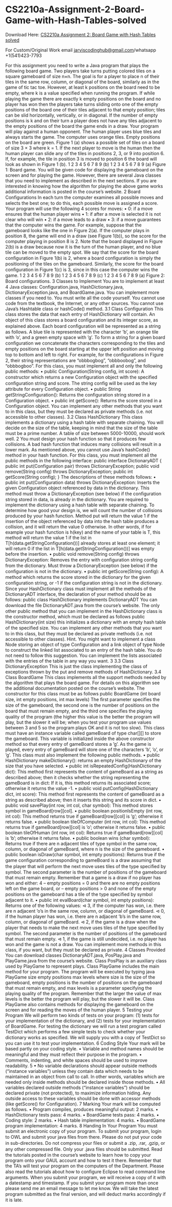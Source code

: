 # CS2210a-Assignment-2-Board-Game-with-Hash-Tables-solved

Download Here: [CS2210a Assignment 2: Board Game with Hash Tables solved](https://jarviscodinghub.com/assignment/assignment-2-board-game-with-hash-tables-solution/)

For Custom/Original Work email jarviscodinghub@gmail.com/whatsapp +1(541)423-7793

For this assignment you need to write a Java program that plays the following board game. Two players take turns putting colored tiles on a square gameboard of size n×n. The goal is for a player to place n of their tiles in the same row, column, or diagonal of the board, similarly as in the game of tic tac toe. However, at least k positions on the board need to be empty, where k is a value speciﬁed when running the program. If while playing the game there are exactly k empty positions on the board and no player has won then the players take turns sliding onto one of the empty positions of the board one of their tiles adjacent to that empty position; tiles can be slid horizontally, vertically, or in diagonal. If the number of empty positions is k and on their turn a player does not have any tiles adjacent to the empty positions of the board the game ends in a draw. Your program will play against a human opponent. The human player uses blue tiles and always starts the game. The computer uses orange tiles. Empty positions on the board are green. Figure 1 (a) shows a possible set of tiles on a board of size 3 × 3 where k = 1. If the next player to move is the human then the human player can slide any of the tiles in positions 2, 3, or 9 into position 6. If, for example, the tile in position 3 is moved to position 6 the board will look as shown in Figure 1 (b).
1 2 3
4 5 6
7 8 9
(b)
1 2 3
4 5 6
7 8 9
(a)
Figure 1: Board game.
You will be given code for displaying the gameboard on the screen and for playing the game. However, there are several Java classes that you need to implement as described in the next sections. If you are interested in knowing how the algorithm for playing the above game works additional information is posted in the course’s website.
2 Board Conﬁgurations
In each turn the computer examines all possible moves and selects the best one; to do this, each possible move is assigned a score. Your program will use the following 4 scores for moves:
• 0: if a move ensures that the human player wins • 1: if after a move is selected it is not clear who will win • 2: if a move leads to a draw • 3: if a move guarantees that the computer wins the game.
For example, suppose that the gameboard looks like the one in Figure 2(a). If the computer plays in position 8, the game will end in a draw (see Figure 1(b)), so the score for the computer playing in
position 8 is 2. Note that the board displayed in Figure 2(b) is a draw because now it is the turn of the human player, and no blue tile can be moved to the empty spot. We say that the score for the board conﬁguration in Figure 1(b) is 2, where a board conﬁguration is simply the positioning of the tiles on the gameboard. Similarly, the score for the board conﬁguration in Figure 1(c) is 3, since in this case the computer wins the game.
1 2 3
4 5 6
7 8 9
(b)
1 2 3
4 5 6
7 8 9
(c)
1 2 3
4 5 6
7 8 9
(a)
Figure 2: Board conﬁgurations.
3 Classes to Implement
You are to implement at least 4 Java classes: Configuration.java, HashDictionary.java, DictionaryException.java, and BoardGame.java. You can implement more classes if you need to. You must write all the code yourself. You cannot use code from the textbook, the Internet, or any other sources. You cannot use Java’s Hashtable class or hashCode() method.
3.1 Class Configuration
This class stores the data that each entry of HashDictionary will contain. An object of this class stores a board conﬁguration and its integer score, as explained above. Each board conﬁguration will be represented as a string as follows. A blue tile is represented with the character ’b’, an orange tile with ’o’, and a green empty space with ’g’. To form a string for a given board conﬁguration we concatenate the characters corresponding to the tiles and empty positions on the board starting at the upper left position and moving top to bottom and left to right. For example, for the conﬁgurations in Figure 2, their string representations are “obbbogbog”, “obbboobog”, and “obbbogboo”. For this class, you must implement all and only the following public methods:
• public Configuration(String config, int score): A constructor which returns a new Configuration object with the speciﬁed conﬁguration string and score. The string config will be used as the key attribute for every Configuration object.
• public String getStringConfiguration(): Returns the conﬁguration string stored in a Configuration object.
• public int getScore(): Returns the score stored in a Configuration object.
You can implement any other methods that you want to in this class, but they must be declared as private methods (i.e. not accessible to other classes).
3.2 Class HashDictionary
This class implements a dictionary using a hash table with separate chaining. You will decide on the size of the table, keeping in mind that the size of the table must be a prime number. A table of size between 5000-10000, should work well.
2
You must design your hash function so that it produces few collisions. A bad hash function that induces many collisions will result in a lower mark. As mentioned above, you cannot use Java’s hashCode() method in your hash function. For this class, you must implement all the public methods in the following interface: public interface DictionaryADT { public int put(Configuration pair) throws DictionaryException; public void remove(String config) throws DictionaryException; public int getScore(String config); }
The descriptions of these methods follows:
• public int put(Configuration data) throws DictionaryException: Inserts the given Configuration object referenced by data in the dictionary. This method must throw a DictionaryException (see below) if the conﬁguration string stored in data, is already in the dictionary. You are required to implement the dictionary using a hash table with separate chaining. To determine how good your design is, we will count the number of collisions produced by your hash function. Method put will return the value 1 if the insertion of the object referenced by data into the hash table produces a collision, and it will return the value 0 otherwise. In other words, if for example your hash function is h(key) and the name of your table is T, this method will return the value 1 if the list in T[h(data.getStringConfiguration())] already stores at least one element; it will return 0 if the list in T[h(data.getStringConfiguration())] was empty before the insertion.
• public void remove(String config) throws DictionaryException: Removes the entry with conﬁguration string config from the dictionary. Must throw a DictionaryException (see below) if the conﬁguration is not in the dictionary.
• public int getScore(String config): A method which returns the score stored in the dictionary for the given conﬁguration string, or -1 if the conﬁguration string is not in the dictionary.
Since your HashDictionary class must implement all the methods of the DictionaryADT interface, the declaration of your method should be as follows:
public class HashDictionary implements DictionaryADT
You can download the ﬁle DictionaryADT.java from the course’s website. The only other public method that you can implement in the HashDictionary class is the constructor method, which must be declared as follows
public HashDictionary(int size)
this initializes a dictionary with an empty hash table of the speciﬁed size. You can implement any other methods that you want to in this class, but they must be declared as private methods (i.e. not accessible to other classes). Hint. You might want to implement a class Node storing an object of type Configuration and a link object of type Node to construct the linked list associated to an entry of the hash table. You do not need to follow this suggestion. You can implement the lists associated with the entries of the table in any way you want.
3
3.3 Class DictionaryException
This is just the class implementing the class of exceptions thrown by the put and remove methods of HashDictionary.
3.4 Class BoardGame
This class implements all the support methods needed by the algorithm that plays the board game. For details on this algorithm see the additional documentation posted on the course’s website. The constructor for this class must be as follows
public BoardGame (int board size, int empty positions, int max levels)
The ﬁrst parameter speciﬁes the size of the gameboard, the second one is the number of positions on the board that must remain empty, and the third one speciﬁes the playing quality of the program (the higher this value is the better the program will play, but the slower it will be; when you test your program use values between 3 and 5 so the program plays OK and it is not too slow). This class must have an instance variable called gameBoard of type char[][] to store the gameboard. This variable is initialized inside the above constructor method so that every entry of gameBoard stores a ’g’. As the game is played, every entry of gameBoard will store one of the characters ’b’, ’o’, or ’g’. This class must also implement the following public methods.
• public HashDictionary makeDictionary(): returns an empty HashDictionary of the size that you have selected.
• public int isRepeatedConfig(HashDictionary dict): This method ﬁrst represents the content of gameBoard as a string as described above; then it checks whether the string representing the gameBoard is in dict: If it is, this method returns its associated score; otherwise it returns the value -1.
• public void putConfig(HashDictionary dict, int score): This method ﬁrst represents the content of gameBoard as a string as described above; then it inserts this string and its score in dict.
• public void savePlay(int row, int col, char symbol): This method stores symbol in gameBoard[row][col].
• public boolean positionIsEmpty (int row, int col): This method returns true if gameBoard[row][col] is ’g’; otherwise it returns false.
• public boolean tileOfComputer (int row, int col): This method returns true if gameBoard[row][col] is ’o’; otherwise it returns false.
• public boolean tileOfHuman (int row, int col): Returns true if gameBoard[row][col] is ’b’; otherwise it returns false.
• public boolean wins (char symbol): Returns true if there are n adjacent tiles of type symbol in the same row, column, or diagonal of gameBoard, where n is the size of the gameboard.
• public boolean isDraw(char symbol, int empty positions): Returns true if the game conﬁguration corresponding to gameBoard is a draw assuming that the player that will perform the next move uses tiles of the type speciﬁed by symbol. The second parameter is the number of positions of the gameboard that must remain empty. Remember that a game is a draw if no player has won and either:
4
– empty positions = 0 and there are no empty positions left on the game board, or – empty positions > 0 and none of the empty positions on the gameboard has a tile of the type speciﬁed by symbol adjacent to it.
• public int evalBoard(char symbol, int empty positions): Returns one of the following values:
⊲ 3, if the computer has won, i.e. there are n adjacent ’o’s in the same row, column, or diagonal of gameBoard. ⊲ 0, if the human player has won, i.e. there are n adjacent ’b’s in the same row, column, or diagonal of gameBoard. ⊲ 2, if the game is a draw when the player that needs to make the next move uses tiles of the type speciﬁed by symbol. The second parameter is the number of positions of the gameboard that must remain empty. ⊲ 1, if the game is still undecided, i.e. no player has won and the game is not a draw.
You can implement more methods in this class, if you want, but they must be declared as private.
4 Classes Provided
You can download classes DictionaryADT.java, PosPlay.java and PlayGame.java from the course’s website. Class PosPlay is an auxiliary class used by PlayGame to represent plays. Class PlayGame includes the main method for your program. The program will be executed by typing
java PlayGame size empty positions max levels
where size is the size of the gameboard, empty positions is the number of positions on the gameboard that must remain empty, and max levels is a parameter specifying the playing quality of the program. Remember that the larger the value of max levels is the better the program will play, but the slower it will be. Class PlayGame also contains methods for displaying the gameboard on the screen and for reading the moves of the human player.
5 Testing your Program
We will perform two kinds of tests on your program: (1) tests for your implementation of the dictionary, and (2) tests for your implementation of BoardGame. For testing the dictionary we will run a test program called TestDict which performs a few simple tests to check whether your dictionary works as speciﬁed. We will supply you with a copy of TestDict so you can use it to test your implementation.
6 Coding Style
Your mark will be based partly on your coding style.
• Variable and method names should be meaningful and they must reﬂect their purpose in the program.
• Comments, indenting, and white spaces should be used to improve readability.
5
• No variable declarations should appear outside methods (“instance variables”) unless they contain data which needs to be maintained in an object from call to call. In other words, variables which are needed only inside methods should be declared inside those methods.
• All variables declared outside methods (“instance variables”) should be declared private (not protected), to maximize information hiding. Any outside access to these variables should be done with accessor methods (like getScore() for Configuration).
7 Marking
Your mark will be computed as follows.
• Program compiles, produces meaningful output: 2 marks.
• HashDictionary tests pass: 4 marks. • BoardGame tests pass: 4 marks.
• Coding style: 2 marks. • Hash table implementation: 4 marks. • BoardGame program implementation: 4 marks.
8 Handing In Your Program
You must submit an electronic copy of your program. To submit your program, login to OWL and submit your java ﬁles from there. Please do not put your code in sub-directories. Do not compress your ﬁles or submit a .zip, .rar, .gzip, or any other compressed ﬁle. Only your .java ﬁles should be submitted. Read the tutorials posted in the course’s website to learn how to copy your program onto your GAUL account and how to test it there. Remember that the TA’s will test your program on the computers of the Department. Please also read the tutorials about how to conﬁgure Eclipse to read command line arguments. When you submit your program, we will receive a copy of it with a datestamp and timestamp. If you submit your program more than once please send me an email message to let me know. We will take the latest program submitted as the ﬁnal version, and will deduct marks accordingly if it is late.
